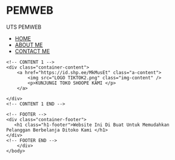 # PEMWEB
UTS PEMWEB
<html>
    <head>
        <title>Faris Store</title>
        <link rel ="stylesheet" href="style.css" />
    </head>
    <body>
        <div class="container">
    <!-- NAVIGATION BAR -->
    <div class="container-navbar">
        <ul class="ul-navbar">
            <li class="li-navbar">
                <a href="index.html" class="a-navbar">HOME</a>
            </li>
            <li class="li-navbar">
                <a href="about.html" class="a-navbar">ABOUT ME</a>
            </li>
            <li class="li-navbar">
                <a href="contact.html" class="a-navbar">CONTACT ME</a>
            </li>
        </ul>
    </div>
    <!-- NAVIGATION BAR SELESAI -->

    <!-- CONTENT 1 -->
    <div class="container-content">
        <a href="https://id.shp.ee/MkMusEt" class="a-content">
            <img src="LOGO TIKTOK2.png" class="img-content" />
            <p>KUNJUNGI TOKO SHOOPE KAMI </p>
        </a>

    </div>
    <!-- CONTENT 1 END -->

    <!-- FOOTER -->
    <div class="container-footer">
       <h1 class="h1-footer">Website Ini Di Buat Untuk Memudahkan Pelanggan Berbelanja Ditoko Kami </h1>
    </div>
    <!-- FOOTER END -->
        </div>
    </body>
</html>
